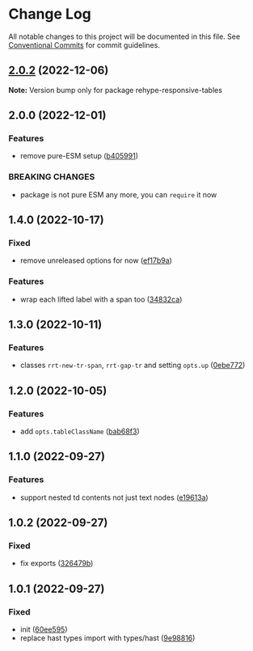 # Change Log

All notable changes to this project will be documented in this file.
See [Conventional Commits](https://conventionalcommits.org) for commit guidelines.

## [2.0.2](https://github.com/codsen/codsen/compare/rehype-responsive-tables@2.0.1...rehype-responsive-tables@2.0.2) (2022-12-06)

**Note:** Version bump only for package rehype-responsive-tables

## 2.0.0 (2022-12-01)

### Features

- remove pure-ESM setup ([b405991](https://github.com/codsen/codsen/commit/b405991e06502e106bcb5cd4d49d94a663d078f2))

### BREAKING CHANGES

- package is not pure ESM any more, you can `require` it now

## 1.4.0 (2022-10-17)

### Fixed

- remove unreleased options for now ([ef17b9a](https://github.com/codsen/codsen/commit/ef17b9a3993d796ccfe52f930459f4360906474c))

### Features

- wrap each lifted label with a span too ([34832ca](https://github.com/codsen/codsen/commit/34832cac9c2c21bc0ff405ff136754e1592e8a57))

## 1.3.0 (2022-10-11)

### Features

- classes `rrt-new-tr-span`, `rrt-gap-tr` and setting `opts.up` ([0ebe772](https://github.com/codsen/codsen/commit/0ebe772d80a7e892ed77338c28e47440fb6e7f53))

## 1.2.0 (2022-10-05)

### Features

- add `opts.tableClassName` ([bab68f3](https://github.com/codsen/codsen/commit/bab68f370af5a7ca57d8e03102a80927831d27f9))

## 1.1.0 (2022-09-27)

### Features

- support nested td contents not just text nodes ([e19613a](https://github.com/codsen/codsen/commit/e19613aeec9d1800daed8043b50591fe265050df))

## 1.0.2 (2022-09-27)

### Fixed

- fix exports ([326479b](https://github.com/codsen/codsen/commit/326479bd4b61bac1940944298c71c04340c6d6ff))

## 1.0.1 (2022-09-27)

### Fixed

- init ([60ee595](https://github.com/codsen/codsen/commit/60ee5952914aaefdf2cd0bfcad4c27f32563a102))
- replace hast types import with types/hast ([9e98816](https://github.com/codsen/codsen/commit/9e988168551e845fe454c22b9d2fd7b53ff679fc))
